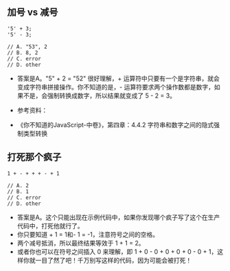 ## 加号 vs 减号

```
'5' + 3;
'5' - 3;

// A. "53", 2
// B. 8, 2
// C. error
// D. other
```

- 答案是A。"5" + 2 = "52" 很好理解，+ 运算符中只要有一个是字符串，就会变成字符串拼接操作。你不知道的是，- 运算符要求两个操作数都是数字，如果不是，会强制转换成数字，所以结果就变成了 5 - 2 = 3。

- 参考资料：
- 《你不知道的JavaScript-中卷》，第四章：4.4.2 字符串和数字之间的隐式强制类型转换

## 打死那个疯子

```
1 + - + + + - + 1

// A. 2
// B. 1
// C. error
// D. other
```

- 答案是A。这个只能出现在示例代码中，如果你发现哪个疯子写了这个在生产代码中，打死他就行了。
- 你只要知道 + 1 = 1和- 1 = -1，注意符号之间的空格。
- 两个减号抵消，所以最终结果等效于 1 + 1 = 2。
- 或者你也可以在符号之间插入 0 来理解，即 1 + 0 - 0 + 0 + 0 + 0 - 0 + 1，这样你就一目了然了吧！千万别写这样的代码，因为可能会被打死！